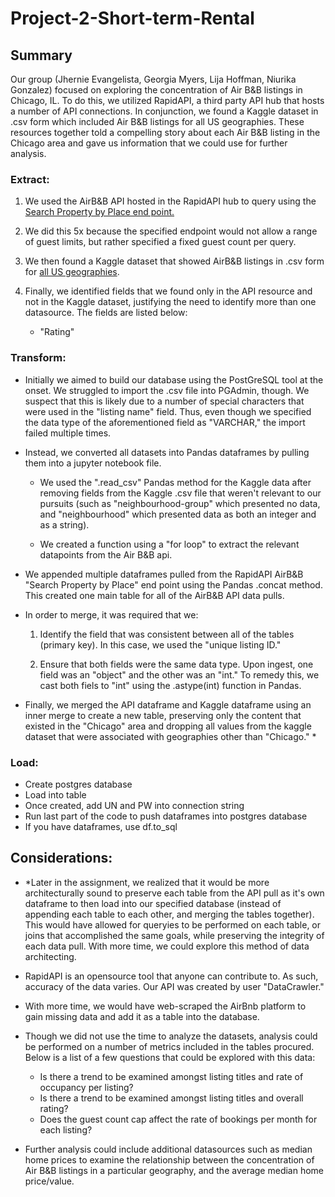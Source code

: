 # Project-2-Short-term-Rental

## Summary
Our group (Jhernie Evangelista, Georgia Myers, Lija Hoffman, Niurika Gonzalez) focused on exploring the concentration of Air B&B listings in Chicago, IL. To do this, we utilized RapidAPI, a third party API hub that hosts a number of API connections. In conjunction, we found a Kaggle dataset in .csv form which included Air B&B listings for all US geographies. These resources together told a compelling story about each Air B&B listing in the Chicago area and gave us information that we could use for further analysis. 


### Extract:

1. We used the AirB&B API hosted in the RapidAPI hub to query using the [Search Property by Place end point.](https://rapidapi.com/DataCrawler/api/airbnb19/)

2. We did this 5x because the specified endpoint would not allow a range of guest limits, but rather specified a fixed guest count per query.

3. We then found a Kaggle dataset that showed AirB&B listings in .csv form for [all US geographies](https://www.kaggle.com/datasets/kritikseth/us-airbnb-open-data).

4. Finally, we identified fields that we found only in the API resource and not in the Kaggle dataset, justifying the need to identify more than one datasource. The fields are listed below:
    * "Rating" 


### Transform: 

* Initially we aimed to build our database using the PostGreSQL tool at the onset. We struggled to import the .csv file into PGAdmin, though. We suspect that this is likely due to a number of special characters that were used in the "listing name" field. Thus, even though we specified the data type of the aforementioned field as "VARCHAR," the import failed multiple times.

* Instead, we converted all datasets into Pandas dataframes by pulling them into a jupyter notebook file. 
   * We used the ".read_csv" Pandas method for the Kaggle data after removing fields from the Kaggle .csv file that weren't relevant to our pursuits (such as "neighbourhood-group" which presented no data, and "neighbourhood" which presented data as both an integer and as a string).
   
   * We created a function using a "for loop" to extract the relevant datapoints from the Air B&B api.

* We appended multiple dataframes pulled from the RapidAPI AirB&B "Search Property by Place" end point using the Pandas .concat method. This created one main table for all of the AirB&B API data pulls.

* In order to merge, it was required that we: 
    1. Identify the field that was consistent between all of the tables (primary key). In this case, we used the "unique listing ID."

    2. Ensure that both fields were the same data type. Upon ingest, one field was an "object" and the other was an "int." To remedy this, we cast both fiels to "int" using the .astype(int) function in Pandas.

* Finally, we merged the API dataframe and Kaggle dataframe using an inner merge to create a new table, preserving only the content that existed in the "Chicago" area and dropping all values from the kaggle dataset that were associated with geographies other than "Chicago." *


### Load:

* Create postgres database
* Load into table
* Once created, add UN and PW into connection string
* Run last part of the code to push dataframes into postgres database
* If you have dataframes, use df.to_sql


## Considerations:

* *Later in the assignment, we realized that it would be more architecturally sound to preserve each table from the API pull as it's own dataframe to then load into our specified database (instead of appending each table to each other, and merging the tables together). This would have allowed for queryies to be performed on each table, or joins that accomplished the same goals, while preserving the integrity of each data pull. With more time, we could explore this method of data architecting.

* RapidAPI is an opensource tool that anyone can contribute to. As such, accuracy of the data varies. Our API was created by user "DataCrawler."

* With more time, we would have web-scraped the AirBnb platform to gain missing data and add it as a table into the database.

* Though we did not use the time to analyze the datasets, analysis could be performed on a number of metrics included in the tables procured. Below is a list of a few questions that could be explored with this data: 
    * Is there a trend to be examined amongst listing titles and rate of occupancy per listing?
    * Is there a trend to be examined amongst listing titles and overall rating?
    * Does the guest count cap affect the rate of bookings per month for each listing?

* Further analysis could include additional datasources such as median home prices to examine the relationship between the concentration of Air B&B listings in a particular geography, and the average median home price/value.


